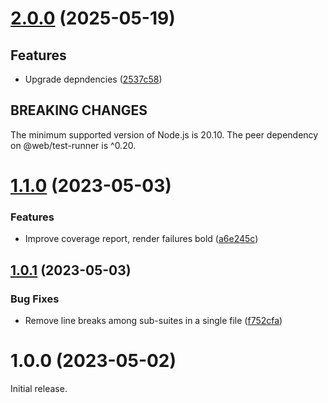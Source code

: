 # [2.0.0](https://github.com/prantlf/web-optional-dots-reporter/compare/v1.1.0...v2.0.0) (2025-05-19)

## Features

* Upgrade depndencies ([2537c58](https://github.com/prantlf/web-optional-dots-reporter/commit/2537c58030ca60a57358475867dc74815228eea0))

## BREAKING CHANGES

The minimum supported version of Node.js is 20.10. The
peer dependency on @web/test-runner is ^0.20.

# [1.1.0](https://github.com/prantlf/web-optional-dots-reporter/compare/v1.0.1...v1.1.0) (2023-05-03)


### Features

* Improve coverage report, render failures bold ([a6e245c](https://github.com/prantlf/web-optional-dots-reporter/commit/a6e245ce31a9af28c8fccd88dc52cb6d0eed514a))

## [1.0.1](https://github.com/prantlf/web-optional-dots-reporter/compare/v1.0.0...v1.0.1) (2023-05-03)


### Bug Fixes

* Remove line breaks among sub-suites in a single file ([f752cfa](https://github.com/prantlf/web-optional-dots-reporter/commit/f752cfaef77fb33d09a2ef309eb8e956ccf7de56))

# 1.0.0 (2023-05-02)

Initial release.
